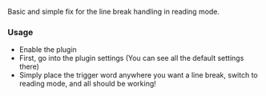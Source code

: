 Basic and simple fix for the line break handling in reading mode.

### Usage

- Enable the plugin
- First, go into the plugin settings (You can see all the default settings there)
- Simply place the trigger word anywhere you want a line break, switch to reading mode, and all should be working!